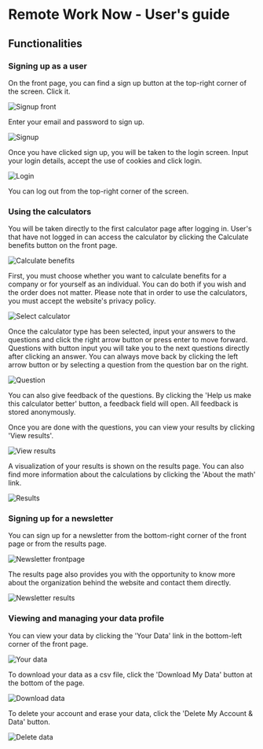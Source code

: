 # Remote Work Now - User's guide


## Functionalities


### Signing up as a user

On the front page, you can find a sign up button at the top-right corner of the screen. Click it.

![Signup front](pictures/signup_front.png)

Enter your email and password to sign up. 

![Signup](pictures/signup.png)

Once you have clicked sign up, you will be taken to the login screen. Input your login details, accept the use of cookies and click login.

![Login](pictures/login.png)

You can log out from the top-right corner of the screen.


### Using the calculators

You will be taken directly to the first calculator page after logging in. User's that have not logged in can access the calculator by clicking the Calculate benefits button on the front page.

![Calculate benefits](pictures/start_calculator.png)

First, you must choose whether you want to calculate benefits for a company or for yourself as an individual. You can do both if you wish and the order does not matter. Please note that in order to use the calculators, you must accept the website's privacy policy.

![Select calculator](pictures/select_calculator.png)

Once the calculator type has been selected, input your answers to the questions and click the right arrow button or press enter to move forward. Questions with button input you will take you to the next questions directly after clicking an answer. You can always move back by clicking the left arrow button or by selecting a question from the question bar on the right.

![Question](pictures/question.png)

You can also give feedback of the questions. By clicking the 'Help us make this calculator better' button, a feedback field will open. All feedback is stored anonymously.

Once you are done with the questions, you can view your results by clicking 'View results'.

![View results](pictures/view_results.png)

A visualization of your results is shown on the results page. You can also find more information about the calculations by clicking the 'About the math' link.

![Results](pictures/results.png)


### Signing up for a newsletter

You can sign up for a newsletter from the bottom-right corner of the front page or from the results page.

![Newsletter frontpage](pictures/newsletter_front.png)


The results page also provides you with the opportunity to know more about the organization behind the website and contact them directly.

![Newsletter results](pictures/connect.png)


### Viewing and managing your data profile

You can view your data by clicking the 'Your Data' link in the bottom-left corner of the front page.

![Your data](pictures/your_data.png)

To download your data as a csv file, click the 'Download My Data' button at the bottom of the page.

![Download data](pictures/download_data.png)

To delete your account and erase your data, click the 'Delete My Account & Data' button.

![Delete data](pictures/delete_data.png)


